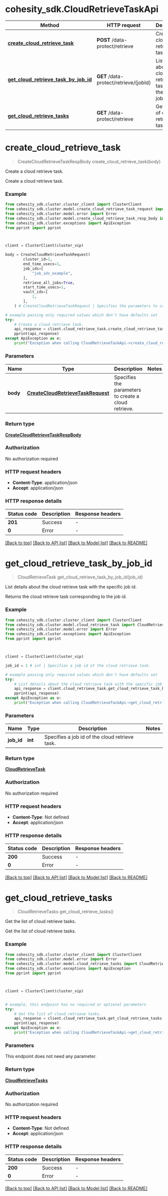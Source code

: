 # cohesity_sdk.CloudRetrieveTaskApi


Method | HTTP request | Description
------------- | ------------- | -------------
[**create_cloud_retrieve_task**](CloudRetrieveTaskApi.md#create_cloud_retrieve_task) | **POST** /data-protect/retrieve | Create a cloud retrieve task.
[**get_cloud_retrieve_task_by_job_id**](CloudRetrieveTaskApi.md#get_cloud_retrieve_task_by_job_id) | **GET** /data-protect/retrieve/{jobId} | List details about the cloud retrieve task with the specific job id.
[**get_cloud_retrieve_tasks**](CloudRetrieveTaskApi.md#get_cloud_retrieve_tasks) | **GET** /data-protect/retrieve | Get the list of cloud retrieve tasks.


# **create_cloud_retrieve_task**
> CreateCloudRetrieveTaskRespBody create_cloud_retrieve_task(body)

Create a cloud retrieve task.

Create a cloud retrieve task.

### Example

```python
from cohesity_sdk.cluster.cluster_client import ClusterClient
from cohesity_sdk.cluster.model.create_cloud_retrieve_task_request import CreateCloudRetrieveTaskRequest
from cohesity_sdk.cluster.model.error import Error
from cohesity_sdk.cluster.model.create_cloud_retrieve_task_resp_body import CreateCloudRetrieveTaskRespBody
from cohesity_sdk.cluster.exceptions import ApiException
from pprint import pprint



client = ClusterClient(cluster_vip)

body = CreateCloudRetrieveTaskRequest(
        cluster_id=1,
        end_time_usecs=1,
        job_ids=[
            "job_ids_example",
        ],
        retrieve_all_jobs=True,
        start_time_usecs=1,
        vault_ids=[
            1,
        ],
    ) # CreateCloudRetrieveTaskRequest | Specifies the parameters to create a cloud retrieve.

# example passing only required values which don't have defaults set
try:
	# Create a cloud retrieve task.
	api_response = client.cloud_retrieve_task.create_cloud_retrieve_task(body)
	pprint(api_response)
except ApiException as e:
	print("Exception when calling CloudRetrieveTaskApi->create_cloud_retrieve_task: %s\n" % e)
```


### Parameters

Name | Type | Description  | Notes
------------- | ------------- | ------------- | -------------
 **body** | [**CreateCloudRetrieveTaskRequest**](CreateCloudRetrieveTaskRequest.md)| Specifies the parameters to create a cloud retrieve. |

### Return type

[**CreateCloudRetrieveTaskRespBody**](CreateCloudRetrieveTaskRespBody.md)

### Authorization

No authorization required

### HTTP request headers

 - **Content-Type**: application/json
 - **Accept**: application/json


### HTTP response details
| Status code | Description | Response headers |
|-------------|-------------|------------------|
**201** | Success |  -  |
**0** | Error |  -  |

[[Back to top]](#) [[Back to API list]](../README.md#documentation-for-api-endpoints) [[Back to Model list]](../README.md#documentation-for-models) [[Back to README]](../README.md)

# **get_cloud_retrieve_task_by_job_id**
> CloudRetrieveTask get_cloud_retrieve_task_by_job_id(job_id)

List details about the cloud retrieve task with the specific job id.

Returns the cloud retrieve task corresponding to the job id.

### Example

```python
from cohesity_sdk.cluster.cluster_client import ClusterClient
from cohesity_sdk.cluster.model.cloud_retrieve_task import CloudRetrieveTask
from cohesity_sdk.cluster.model.error import Error
from cohesity_sdk.cluster.exceptions import ApiException
from pprint import pprint



client = ClusterClient(cluster_vip)

job_id = 1 # int | Specifies a job id of the cloud retrieve task.

# example passing only required values which don't have defaults set
try:
	# List details about the cloud retrieve task with the specific job id.
	api_response = client.cloud_retrieve_task.get_cloud_retrieve_task_by_job_id(job_id)
	pprint(api_response)
except ApiException as e:
	print("Exception when calling CloudRetrieveTaskApi->get_cloud_retrieve_task_by_job_id: %s\n" % e)
```


### Parameters

Name | Type | Description  | Notes
------------- | ------------- | ------------- | -------------
 **job_id** | **int**| Specifies a job id of the cloud retrieve task. |

### Return type

[**CloudRetrieveTask**](CloudRetrieveTask.md)

### Authorization

No authorization required

### HTTP request headers

 - **Content-Type**: Not defined
 - **Accept**: application/json


### HTTP response details
| Status code | Description | Response headers |
|-------------|-------------|------------------|
**200** | Success |  -  |
**0** | Error |  -  |

[[Back to top]](#) [[Back to API list]](../README.md#documentation-for-api-endpoints) [[Back to Model list]](../README.md#documentation-for-models) [[Back to README]](../README.md)

# **get_cloud_retrieve_tasks**
> CloudRetrieveTasks get_cloud_retrieve_tasks()

Get the list of cloud retrieve tasks.

Get the list of cloud retrieve tasks.

### Example

```python
from cohesity_sdk.cluster.cluster_client import ClusterClient
from cohesity_sdk.cluster.model.error import Error
from cohesity_sdk.cluster.model.cloud_retrieve_tasks import CloudRetrieveTasks
from cohesity_sdk.cluster.exceptions import ApiException
from pprint import pprint



client = ClusterClient(cluster_vip)


# example, this endpoint has no required or optional parameters
try:
	# Get the list of cloud retrieve tasks.
	api_response = client.cloud_retrieve_task.get_cloud_retrieve_tasks()
	pprint(api_response)
except ApiException as e:
	print("Exception when calling CloudRetrieveTaskApi->get_cloud_retrieve_tasks: %s\n" % e)
```


### Parameters
This endpoint does not need any parameter.

### Return type

[**CloudRetrieveTasks**](CloudRetrieveTasks.md)

### Authorization

No authorization required

### HTTP request headers

 - **Content-Type**: Not defined
 - **Accept**: application/json


### HTTP response details
| Status code | Description | Response headers |
|-------------|-------------|------------------|
**200** | Success |  -  |
**0** | Error |  -  |

[[Back to top]](#) [[Back to API list]](../README.md#documentation-for-api-endpoints) [[Back to Model list]](../README.md#documentation-for-models) [[Back to README]](../README.md)

